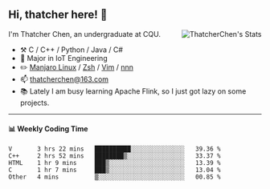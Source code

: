 ## Hi, thatcher here! :wave:

<img align="right" src="https://github-readme-stats.vercel.app/api?username=thatcherchen&title_color=333&text_color=777" alt="ThatcherChen's Stats" >

I'm Thatcher Chen, an undergraduate at CQU.

- :hammer_and_pick:  C / C++ / Python / Java / C# 
- :seedling:  Major in IoT Engineering
- :pencil2: [Manjaro Linux](https://github.com/manjaro) / [Zsh](https://github.com/zsh-users/zsh) / [Vim](https://github.com/vim/vim) / [nnn](https://github.com/jarun/nnn)
- :mailbox: thatcherchen@163.com
- :books: Lately I am busy learning Apache Flink, so I just got lazy on some projects.

---

#### :bar_chart: Weekly Coding Time

<!--START_SECTION:waka-->

```text
V       3 hrs 22 mins   ██████████░░░░░░░░░░░░░░░   39.36 %
C++     2 hrs 52 mins   ████████▒░░░░░░░░░░░░░░░░   33.37 %
HTML    1 hr 9 mins     ███▒░░░░░░░░░░░░░░░░░░░░░   13.39 %
C       1 hr 7 mins     ███▒░░░░░░░░░░░░░░░░░░░░░   13.04 %
Other   4 mins          ▒░░░░░░░░░░░░░░░░░░░░░░░░   00.85 %
```

<!--END_SECTION:waka-->
